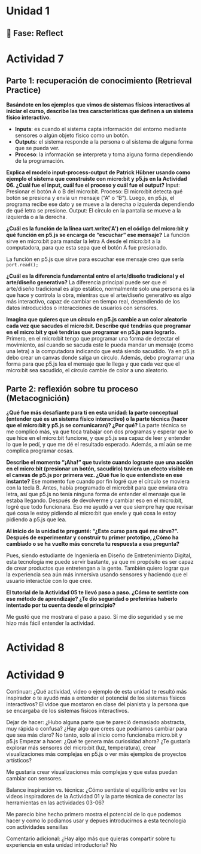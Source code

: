 # Unidad 1

## 🤔 Fase: Reflect
# Actividad 7
## Parte 1: recuperación de conocimiento (Retrieval Practice)

**Basándote en los ejemplos que vimos de sistemas físicos interactivos al iniciar el curso, describe las tres características que definen a un sistema físico interactivo.**
- **Inputs**: es cuando el sistema capta información del entorno mediante sensores o algún objeto físico como un botón.
- **Outputs**: el sistema responde a la persona o al sistema de alguna forma que se pueda ver.
- **Proceso**: la información se interpreta y toma alguna forma dependiendo de la programación.

**Explica el modelo input-process-output de Patrick Hübner usando como ejemplo el sistema que construiste con micro:bit y p5.js en la Actividad 06. ¿Cuál fue el input, cuál fue el proceso y cuál fue el output?**
Input: Presionar el botón A o B del micro:bit.
Proceso: El micro:bit detecta qué botón se presiona y envía un mensaje (“A” o “B”). Luego, en p5.js, el programa recibe ese dato y se mueve a la derecha o izquierda dependiendo de qué letra se presione.
Output: El círculo en la pantalla se mueve a la izquierda o a la derecha.

**¿Cuál es la función de la línea uart.write('A') en el código del micro:bit y qué función en p5.js se encarga de “escuchar” ese mensaje?**
La función sirve en micro:bit para mandar la letra A desde el micro:bit a la computadora, para que esta sepa que el botón A fue presionado.

La función en p5.js que sirve para escuchar ese mensaje creo que sería `port.read();`

**¿Cuál es la diferencia fundamental entre el arte/diseño tradicional y el arte/diseño generativo?**
La diferencia principal puede ser que el arte/diseño tradicional es algo estático, normalmente solo una persona es la que hace y controla la obra, mientras que el arte/diseño generativo es algo más interactivo, capaz de cambiar en tiempo real, dependiendo de los datos introducidos o interacciones de usuarios con sensores.

**Imagina que quieres que un círculo en p5.js cambie a un color aleatorio cada vez que sacudes el micro:bit. Describe qué tendrías que programar en el micro:bit y qué tendrías que programar en p5.js para lograrlo.**
Primero, en el micro:bit tengo que programar una forma de detectar el movimiento, así cuando se sacuda este le pueda mandar un mensaje (como una letra) a la computadora indicando que está siendo sacudido. Ya en p5.js debo crear un canvas donde salga un círculo. Además, debo programar una forma para que p5.js lea el mensaje que le llega y que cada vez que el micro:bit sea sacudido, el círculo cambie de color a uno aleatorio.

## Parte 2: reflexión sobre tu proceso (Metacognición)

**¿Qué fue más desafiante para ti en esta unidad: la parte conceptual (entender qué es un sistema físico interactivo) o la parte técnica (hacer que el micro:bit y p5.js se comunicaran)? ¿Por qué?**
La parte técnica se me complicó más, ya que toca trabajar con dos programas y esperar que lo que hice en el micro:bit funcione, y que p5.js sea capaz de leer y entender lo que le pedí, y que me dé el resultado esperado. Además, a mí aún se me complica programar cosas.


**Describe el momento “¡Aha!” que tuviste cuando lograste que una acción en el micro:bit (presionar un botón, sacudirlo) tuviera un efecto visible en el canvas de p5.js por primera vez. ¿Qué fue lo que entendiste en ese instante?**
Ese momento fue cuando por fin logré que el círculo se moviera con la tecla B. Antes, había programado el micro:bit para que enviara otra letra, así que p5.js no tenía ninguna forma de entender el mensaje que le estaba llegando. Después de devolverme y cambiar eso en el micro:bit, logré que todo funcionara. Eso me ayudó a ver que siempre hay que revisar qué cosa le estoy pidiendo al micro:bit que envíe y qué cosa le estoy pidiendo a p5.js que lea.

**Al inicio de la unidad te pregunté: “¿Este curso para qué me sirve?”. Después de experimentar y construir tu primer prototipo, ¿Cómo ha cambiado o se ha vuelto más concreta tu respuesta a esa pregunta?**

Pues, siendo estudiante de Ingeniería en Diseño de Entretenimiento Digital, esta tecnología me puede servir bastante, ya que mi propósito es ser capaz de crear productos que entretengan a la gente. También quiero lograr que la experiencia sea aún más inmersiva usando sensores y haciendo que el usuario interactúe con lo que cree.


**El tutorial de la Actividad 05 te llevó paso a paso. ¿Cómo te sentiste con ese método de aprendizaje? ¿Te dio seguridad o preferirías haberlo intentado por tu cuenta desde el principio?**

Me gustó que me mostrara el paso a paso. Sí me dio seguridad y se me hizo más fácil entender la actividad.

# Actividad 8

# Actividad 9

Continuar: ¿Qué actividad, video o ejemplo de esta unidad te resultó más inspirador o te ayudó más a entender el potencial de los sistemas físicos interactivos?
El vidoe que mostaron en clase del pianista y la persona que se encargaba de los sistemas físicos interactivos.

Dejar de hacer: ¿Hubo alguna parte que te pareció demasiado abstracta, muy rápida o confusa? ¿Hay algo que crees que podríamos cambiar para que sea más claro?
No tanto, solo al inicio como funcionaba micro.bit y p5.js
Empezar a hacer: ¿Qué te genera más curiosidad ahora? ¿Te gustaría explorar más sensores del micro:bit (luz, temperatura), crear visualizaciones más complejas en p5.js o ver más ejemplos de proyectos artísticos?

Me gustaria crear visualizaciones más complejas y que estas puedan cambiar con sensores.

Balance inspiración vs. técnica: ¿Cómo sentiste el equilibrio entre ver los videos inspiradores de la Actividad 01 y la parte técnica de conectar las herramientas en las actividades 03-06?

Me parecio bine hecho primero mostra el potencial de lo que podemos hacer y como lo podiamos usar y depues introducirnos a esta tecnologia con actividades sensillas 

Comentario adicional: ¿Hay algo más que quieras compartir sobre tu experiencia en esta unidad introductoria?
No
